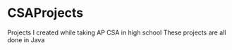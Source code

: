 # CSAProjects
Projects I created while taking AP CSA in high school
These projects are all done in Java

